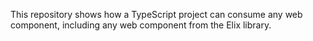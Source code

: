 This repository shows how a TypeScript project can consume any web component, including any web component from the Elix library.
